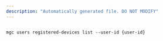 ```yaml
---
description: "Automatically generated file. DO NOT MODIFY"
---
```


```cli

mgc users registered-devices list --user-id {user-id}

```